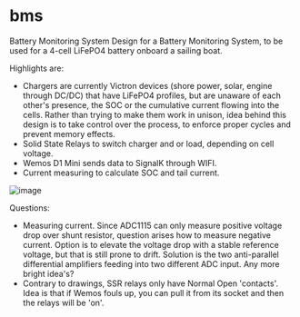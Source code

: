 # bms
Battery Monitoring System
Design for a Battery Monitoring System, to be used for a 4-cell LiFePO4 battery onboard a sailing boat. 

Highlights are:
* Chargers are currently Victron devices (shore power, solar, engine through DC/DC) that have LiFePO4 profiles, but are unaware of each other's presence, the SOC or the cumulative current flowing into the cells. Rather than trying to make them work in unison, idea behind this design is to take control over the process, to enforce proper cycles and prevent memory effects.
* Solid State Relays to switch charger and or load, depending on cell voltage.
* Wemos D1 Mini sends data to SignalK through WIFI.
* Current measuring to calculate SOC and tail current.

![image](https://github.com/marcobergman/bms/assets/17980560/288c4c5a-cf40-4fb4-bc63-0ceb95b42163)

Questions:
* Measuring current. Since ADC1115 can only measure positive voltage drop over shunt resistor, question arises how to measure negative current. Option is to elevate the voltage drop with a stable reference voltage, but that is still prone to drift. Solution is the two anti-parallel differential amplifiers feeding into two different ADC input. Any more bright idea's?
* Contrary to drawings, SSR relays only have Normal Open 'contacts'. Idea is that if Wemos fouls up, you can pull it from its socket and then the relays will be 'on'.
